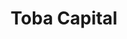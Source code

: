 ---
layout: firm_page
title: "Toba Capital"
id: "tobacapital.com"
permalink: "/tobacapitaltobacapital.com/"
website: "https://tobacapital.com"
offices: "Los Angeles (United States), Newport Beach (United States)"
investment_stages: "Series A, Series B"
portfolio_companies: ""
portfolio_link: "https://tobacapital.com/portfolio"
investment_markets: "SaaS, IT Infrastructure, Climate Tech"
founded_year: "2012"
description: "Toba Capital is an early-stage investment firm focused on creating incredible technology companies. They seek businesses with long-term growth potential and teams capable of fundamentally shifting markets for the common good. Their investments are primarily in SaaS, IT infrastructure, and climate tech."
linkedin: "https://www.linkedin.com/company/toba-capital"
twitter: "https://twitter.com/tobacapital"
instagram: ""
team_page: "https://tobacapital.com/team"
investor_type: "Venture Capital"
crunchbase: "https://www.crunchbase.com/organization/toba-capital"
pitchbook: "https://pitchbook.com/profiles/investor/56060-38"

# SEO Optimization
meta_title: "Toba Capital - VC Firm - projectstartups.com"
meta_description: "Toba Capital, Toba Capital is an early-stage investment firm focused on creating incredible technology companies. They seek businesses with long-term growth potenti..."
meta_keywords: "Toba Capital, SaaS, IT Infrastructure, Climate Tech, VC firm, venture capital, startup investor, projectstartups.com"
canonical_url: "https://vc.projectstartups.com/tobacapitaltobacapital.com/"
---